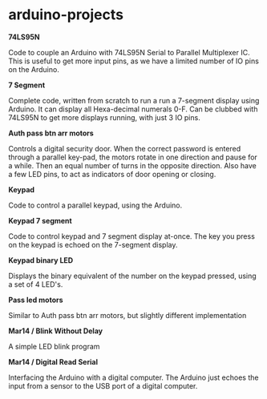 arduino-projects
================

**74LS95N**

Code to couple an Arduino with 74LS95N Serial to Parallel Multiplexer
IC. This is useful to get more input pins, as we have a limited number
of IO pins on the Arduino.

**7 Segment**

Complete code, written from scratch to run a run a 7-segment display
using Arduino. It can display all Hexa-decimal numerals 0-F.
Can be clubbed with 74LS95N to get more displays running, with just 3 IO
pins.

**Auth pass btn arr motors**

Controls a digital security door. When the correct password is entered
through a parallel key-pad, the motors rotate in one direction and pause
for a while. Then an equal number of turns in the opposite direction.
Also have a few LED pins, to act as indicators of door opening or closing.

**Keypad**

Code to control a parallel keypad, using the Arduino.

**Keypad 7 segment**

Code to control keypad and 7 segment display at-once. The key you press
on the keypad is echoed on the 7-segment display.

**Keypad binary LED**

Displays the binary equivalent of the number on the keypad pressed,
using a set of 4 LED's.

**Pass led motors**

Similar to Auth pass btn arr motors, but slightly different
implementation

**Mar14 / Blink Without Delay**

A simple LED blink program

**Mar14 / Digital Read Serial**

Interfacing the Arduino with a digital computer. The Arduino just echoes
the input from a sensor to the USB port of a digital computer.


